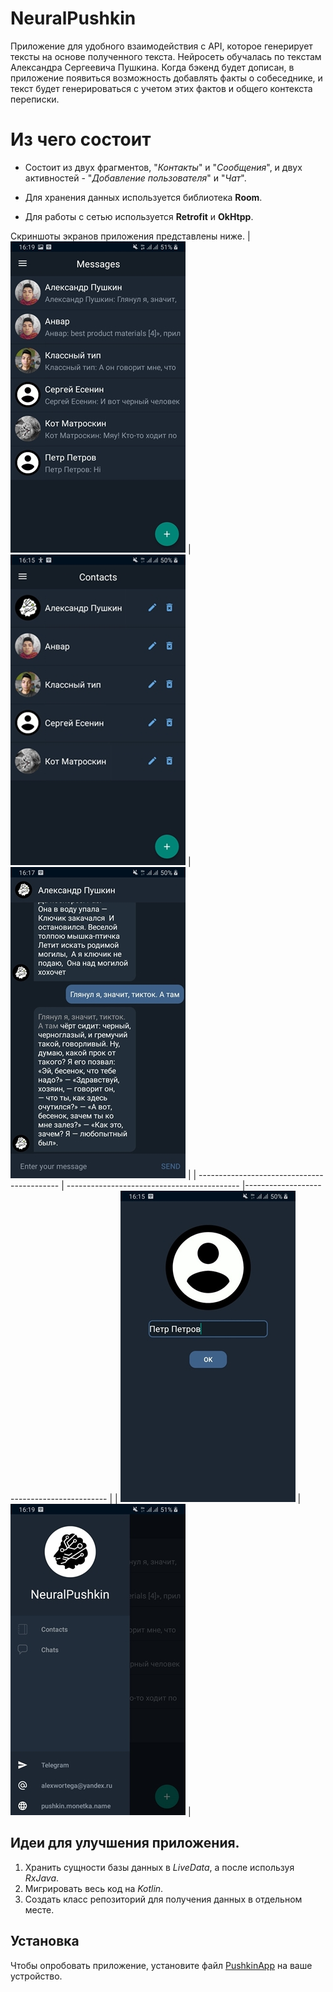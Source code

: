 # NeuralPushkin
Приложение для удобного взаимодействия с API, которое генерирует тексты на основе полученного текста. Нейросеть обучалась по текстам Александра Сергеевича Пушкина.
Когда бэкенд будет дописан, в приложение появиться возможность добавлять факты о собеседнике, и текст будет генерироваться с учетом этих фактов и общего контекста переписки.

# Из чего состоит
* Состоит из двух фрагментов, "*Контакты*" и "*Сообщения*", и двух активностей - "*Добавление пользователя*" и "*Чат*". 

* Для хранения данных используется библиотека **Room**.

* Для работы с сетью используется **Retrofit** и **OkHtpp**.


Скриншоты экранов приложения представлены ниже.
| <img src="materials/1.jpg"> | <img src="materials/2.jpg"> | <img src="materials/3.jpg"> |
| ------------------------------------------- | ------------------------------------------- |------------------------------------------- |
| <img src="materials/4.jpg"> | <img src="materials/5.jpg"> | 

## Идеи для улучшения приложения.

1. Хранить сущности базы данных в *LiveData*, а после используя *RxJava*.
2. Мигрировать весь код на *Kotlin*.
3. Создать класс репозиторий для получения данных в отдельном месте.

## Установка
Чтобы опробовать приложение, установите файл [PushkinApp](https://github.com/chernybro/neuralpuskin/pushkin.apk) на ваше устройство.
